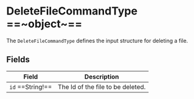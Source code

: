 # DeleteFileCommandType ==~object~==

The `DeleteFileCommandType` defines the input structure for deleting a file.

## Fields

| Field             | Description                           |
|-------------------|---------------------------------------|
| `id` ==String!==  | The Id of the file to be deleted.     |

